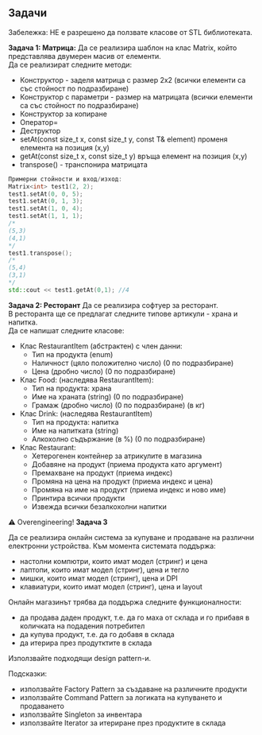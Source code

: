## Задачи

Забележка: НЕ е разрешено да ползвате класове от STL библиотеката. <br />

**Задача 1: Матрица:**
Да се реализира шаблон на клас Matrix, който представлява двумерен масив от елементи. <br />
Да се реализират следните методи: <br />
- Конструктор - заделя матрица с размер 2x2
(всички елементи са със стойност по подразбиране)
- Конструктор с параметри - размер на матрицата
(всички елементи са със стойност по подразбиране)
- Конструктор за копиране
- Оператор=
- Деструктор
- setAt(const size_t x, const size_t y, const T& element) променя елемента на позиция (x,y)
- getAt(const size_t x, const size_t y) връща елемент на позиция (x,y)
- transpose() - транспонира матрицата

```c++
Примерни стойности и вход/изход:
Matrix<int> test1(2, 2);
test1.setAt(0, 0, 5);
test1.setAt(0, 1, 3);
test1.setAt(1, 0, 4);
test1.setAt(1, 1, 1);
/*
(5,3)
(4,1)
*/
test1.transpose();
/*
(5,4)
(3,1)
*/
std::cout << test1.getAt(0,1); //4
```

**Задача 2: Ресторант**
Да се реализира софтуер за ресторант. <br />
В ресторанта ще се предлагат следните типове артикули - храна и напитка. <br />
Да се напишат следните класове: <br />
- Клас RestaurantItem (абстрактен) с член данни:
    - Тип на продукта (enum)
    - Наличност (цяло положително число) (0 по подразбиране)
    - Цена (дробно число) (0 по подразбиране)
- Клас Food: (наследява RestaurantItem):
    - Тип на продукта: храна
    - Име на храната (string) (0 по подразбиране)
    - Грамаж (дробно число) (0 по подразбиране) (в кг)
- Клас Drink: (наследява RestaurantItem)
    - Тип на продукта: напитка
    - Име на напитката (string)
    - Алкохолно съдържание (в %) (0 по подразбиране)
- Клас Restaurant:
    - Хетерогенен контейнер за атрикулите в магазина
    - Добавяне на продукт (приема продукта като аргумент)
    - Премахване на продукт (приема индекс)
    - Промяна на цена на продукт (приема индекс и цена)
    - Промяна на име на продукт (приема индекс и ново име)
    - Принтира всички продукти
    - Извежда всички безалкохолни напитки

⚠️ Overengineering!
**Задача 3**

Да се реализира онлайн система за купуване и продаване на различни електронни устройства. Към момента системата поддържа:
- настолни компютри, които имат модел (стринг) и цена 
- лаптопи, които имат модел (стринг), цена и тегло
- мишки, които имат модел (стринг), цена и DPI
-  клавиатури, които имат модел (стринг), цена и layout

Онлайн магазинът трябва да поддържа следните функционалности:
- да продава даден продукт, т.е. да го маха от склада и го прибавя в количката на подадения потребител
- да купува продукт, т.е. да го добавя в склада
- да итерира през продутктите в склада

Използвайте подходящи design pattern-и.

Подсказки:
- използвайте Factory Pattern за създаване на различните продукти
- използвайте Command Pattern за логиката на купуването и продаването
- използвайте Singleton за инвентара
- използвайте Iterator за итериране през продуктите в склада

